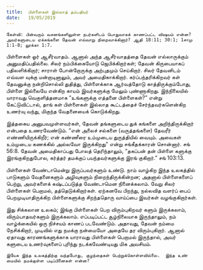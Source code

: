```yaml
---
title:  பிள்ளைகள் இல்லாத் தம்பதியர்
date:   19/05/2019
---
```


`கேள்வி: பின்வரும் வசனங்களிலுள்ள நபர்களிடம் பொதுவாகக் காணப்பட்ட விஷயம் என்ன?  அவர்களுடைய ஏக்கங்களை தேவன் எவ்வாறு நிறைவாக்கினார்? ஆதி 18:11; 30:1; 1சாமு 1:1-8; லூக்கா 1:7.`

பிள்ளைகள் ஓர் ஆசீர்வாதம்.  ஆனால் அந்த ஆசீர்வாதத்தை தேவன் எல்லாருக்கும் அனுமதிப்பதில்லை.  சிலர் நம்பிக்கையோடு ஜெபிக்கிறார்கள்; தேவன் கிருபையாகப் பதிலளிக்கிறார்; சாராள் போன்றோருக்கு அற்புதமும் செய்கிறார்.  சிலர் தேவனிடம் எவ்வள வுக்கு மன்றாடினாலும், அவர் அமைதிகாக்கிறார்.  கர்ப்பந்தரிக்கிறவர் கள் தேவனுக்கு நன்றிசொல்லி துதித்து, பிள்ளைக்காக ஆர்வத்தோடு காத்திருக்கும்போது, பிள்ளை இல்லையே என்கிற காயம் இவர்களுக்கு மேலும் புண்ணாகிறது.  இந்நிலையில் யாராவது வெகுளித்தனமாக “உங்களுக்கு எத்தனை பிள்ளைகள்?” என்று கேட்டுவிட்டால், தாங் கள் பிள்ளைகள் இல்லாத கூட்டத்தைச் சேர்ந்தவர்களென்கிற உணர்வு வந்து, மிகுந்த வேதனையைக் கொடுக்கிறது.

இத்தகைய அனுபவமுள்ளவர்கள், தேவன் தங்களுடைய துக் கங்களை அறிந்திருக்கிறார் என்பதை உணரவேண்டும்.  “என் அலைச் சல்களை (வருத்தங்களை) தேவரீர் எண்ணியிருக்கிறீர்; என் கண்ணீரை உம்முடைய துருத்தியில் வையும்.  அவைகள் உம்முடைய கணக்கில் அல்லவோ இருக்கிறது” என்று சங்கீதக்காரன் சொன்னார். சங் 56:8.  தேவன் அமைதிகாப்பது போலத் தெரிந்தாலும், “தகப்பன் தன் பிள்ளை களுக்கு இரங்குகிறதுபோல, கர்த்தர் தமக்குப் பயந்தவர்களுக்கு இரங் குகிறார்.” சங் 103:13.

பிள்ளைகள் வேண்டாமென்று இருப்பவர்களும் உண்டு.  நாம் வாழ்கிற இந்த உலகத்தில் பாடுகளும் வேதனைகளும் அழிவுகளும் நிறைந்திருக்கின்றன; அதனால் பிள்ளைகளைப் பெற்று, அவர்களைக் கஷ்டப்படுத்த வேண்டாமென நினைக்கலாம்.  வேறு சிலர் பிள்ளைகள் பெறாமல், தத்தெடுக்கிறார்கள்.  ஏற்கனவே பிறந்து, நல்லவித வளர்ப் பைப் பெறமுடியாதிருக்கிற பிள்ளைகளுக்கு சிறந்ததொரு வாய்ப்பை இவர்கள் வழங்குகிறார்கள்.

இது சிக்கலான உலகம்; இங்கு பிள்ளைகள் பெற விரும்புகிறவர் களும் இருக்கலாம், விரும்பாதவர்களும் இருக்கலாம்.  எப்படிப்பட்ட சூழ்நிலையாக இருந்தாலும், நம் வாழ்க்கையில் ஒரு நிச்சயம் காணப் படவேண்டும்.  அதாவது, தேவன் நம்மை நேசிக்கிறார், முடிவில் எது நமக்கு நன்மையோ அதையே தர விரும்புகிறார்.  ஆனால் ஏதாவது காரணங்களுக்காக யாராவது பிள்ளைகள் பெறாமல் இருந்தால், அவர் களுடைய உணர்வுகளைப் புரிந்து நடக்கவேண்டியது மிக அவசியம்.

`இயேசு இந்த உலகத்திற்கு வந்தபோது, குழந்தைகள் பெற்றுக்கொள்ளவில்லை.  இந்த உண் மையில் நமக்குள்ள படிப்பினைகள் என்ன?`